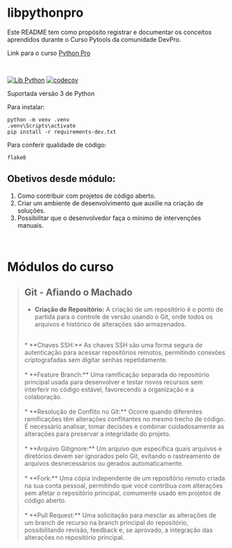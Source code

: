 # libpythonpro
Este README tem como propósito registrar e documentar os conceitos aprendidos durante o Curso Pytools da comunidade DevPro.

Link para o curso [Python Pro](https://pythonpro.com.br/)


<br>

[![Lib Python](https://github.com/matheuspdf/libpythonpro_mlpdf/actions/workflows/python.yaml/badge.svg)](https://github.com/matheuspdf/libpythonpro_mlpdf/actions/workflows/python.yaml) [![codecov](https://codecov.io/gh/matheuspdf/libpythonpro_mlpdf/branch/main/graph/badge.svg?token=0TT2NUN8W0)](https://codecov.io/gh/matheuspdf/libpythonpro_mlpdf)

Suportada versão 3 de Python

Para instalar:

```console
python -m venv .venv
.venv\Scripts\activate
pip install -r requirements-dev.txt
```

Para conferir qualidade de código:
```console
flake8
```


## Obetivos desde módulo:

1. Como contribuir com projetos de código aberto.
2. Criar um ambiente de desenvolvimento que auxilie na criação de soluções.
3. Possibilitar que o desenvolvedor faça o mínimo de intervenções manuais.
<br>

# Módulos do curso
>## Git - Afiando o Machado
>* **Criação de Repositório:** A criação de um repositório é o ponto de partida para o controle de versão usando o Git, onde todos os arquivos e histórico de alterações são armazenados.<br>
><br>
>* **Chaves SSH:** As chaves SSH são uma forma segura de autenticação para acessar repositórios remotos, permitindo conexões criptografadas sem digitar senhas repetidamente.<br>
><br>
>* **Feature Branch:** Uma ramificação separada do repositório principal usada para desenvolver e testar novos recursos sem interferir no código estável, favorecendo a organização e a colaboração.<br>
><br>
>* **Resolução de Conflito no Git:** Ocorre quando diferentes ramificações têm alterações conflitantes no mesmo trecho de código. É necessário analisar, tomar decisões e combinar cuidadosamente as alterações para preservar a integridade do projeto.<br>
><br>
>* **Arquivo Gitignore:** Um arquivo que especifica quais arquivos e diretórios devem ser ignorados pelo Git, evitando o rastreamento de arquivos desnecessários ou gerados automaticamente.<br>
><br>
>* **Fork:** Uma cópia independente de um repositório remoto criada na sua conta pessoal, permitindo que você contribua com alterações sem afetar o repositório principal, comumente usado em projetos de código aberto.<br>
><br>
>* **Pull Request:** Uma solicitação para mesclar as alterações de um branch de recurso na branch principal do repositório, possibilitando revisão, feedback e, se aprovado, a integração das alterações no repositório principal.

